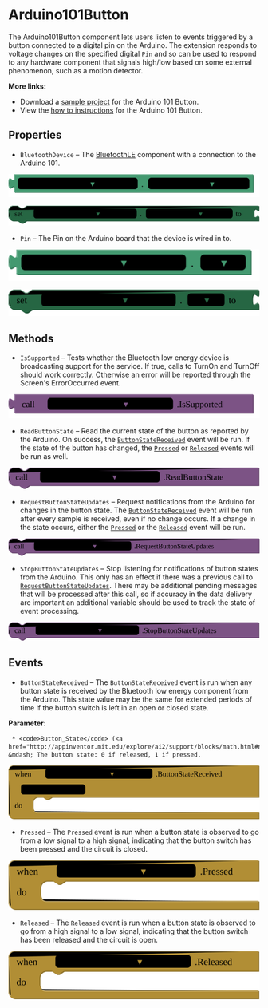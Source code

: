 # Arduino101Button

The Arduino101Button component lets users listen to events triggered by a button connected to a digital pin on the Arduino. The extension responds to voltage changes on the specified digital <code>Pin</code> and so can be used to respond to any hardware component that signals high/low based on some external phenomenon, such as a motion detector.<br>

<strong>More links:</strong><ul><li>Download a <a href='http://iot.appinventor.mit.edu/assets/samples/Arduino101Button.aia' target='_blank'>sample project</a> for the Arduino 101 Button.</li><li>View the <a href='http://iot.appinventor.mit.edu/assets/howtos/MIT_App_Inventor_IoT_Button.pdf' target='_blank'>how to instructions</a> for the Arduino 101 Button.</li></ul>

## Properties

+ <a name="BluetoothDevice"></a>`BluetoothDevice` – The <a href='http://iot.appinventor.mit.edu/#/bluetoothle/bluetoothleintro'>BluetoothLE</a> component with a connection to the Arduino 101.


![get Arduino101Button1 BluetoothDevice ](blocks/Arduino101Button.BluetoothDevice_getter.svg)


![set Arduino101Button1 BluetoothDevice  to](blocks/Arduino101Button.BluetoothDevice_setter.svg)

+ <a name="Pin"></a>`Pin` – The Pin on the Arduino board that the device is wired in to.


![get Arduino101Button1 Pin ](blocks/Arduino101Button.Pin_getter.svg)


![set Arduino101Button1 Pin  to](blocks/Arduino101Button.Pin_setter.svg)

## Methods

+ <a name="IsSupported"></a>`IsSupported` – Tests whether the Bluetooth low energy device is broadcasting support for the service. If true,
 calls to TurnOn and TurnOff should work correctly. Otherwise an error will be reported through
 the Screen's ErrorOccurred event.

![call Arduino101Button1 IsSupported](blocks/Arduino101Button.IsSupported.svg)

+ <a name="ReadButtonState"></a>`ReadButtonState` – Read the current state of the button as reported by the Arduino. On success, the
 <a href="#ButtonStateReceived"><code>ButtonStateReceived</code></a> event will be run. If the
 state of the button has changed, the <a href="#Pressed"><code>Pressed</code></a> or
 <a href="#Released"><code>Released</code></a> events will be run as well.

![call Arduino101Button1 ReadButtonState](blocks/Arduino101Button.ReadButtonState.svg)

+ <a name="RequestButtonStateUpdates"></a>`RequestButtonStateUpdates` – Request notifications from the Arduino for changes in the button state. The <a
 href="#ButtonStateReceived"><code>ButtonStateReceived</code></a> event will be run after
 every sample is received, even if no change occurs. If a change in the state occurs, either
 the <a href="#Pressed"><code>Pressed</code></a> or the <a
 href="#Released"><code>Released</code></a> event will be run.

![call Arduino101Button1 RequestButtonStateUpdates](blocks/Arduino101Button.RequestButtonStateUpdates.svg)

+ <a name="StopButtonStateUpdates"></a>`StopButtonStateUpdates` – Stop listening for notifications of button states from the Arduino. This only has an effect
 if there was a previous call to <a
 href="#RequestButtonStateUpdates"><code>RequestButtonStateUpdates</code></a>. There may be
 additional pending messages that will be processed after this call, so if accuracy in the
 data delivery are important an additional variable should be used to track the state of
 event processing.

![call Arduino101Button1 StopButtonStateUpdates](blocks/Arduino101Button.StopButtonStateUpdates.svg)

## Events

+ <a name="ButtonStateReceived"></a>`ButtonStateReceived` – The <code>ButtonStateReceived</code> event is run when any button state is received by the
 Bluetooth low energy component from the Arduino. This state value may be the same for
 extended periods of time if the button switch is left in an open or closed state.

 __Parameter__:

     * <code>Button_State</code> (<a href="http://appinventor.mit.edu/explore/ai2/support/blocks/math.html#number">_number_</a>) &mdash; The button state: 0 if released, 1 if pressed.

![when Arduino101Button1 ButtonStateReceived Button_State do](blocks/Arduino101Button.ButtonStateReceived.svg)

+ <a name="Pressed"></a>`Pressed` – The <code>Pressed</code> event is run when a button state is observed to go from a low signal
 to a high signal, indicating that the button switch has been pressed and the circuit is closed.

![when Arduino101Button1 Presseddo](blocks/Arduino101Button.Pressed.svg)

+ <a name="Released"></a>`Released` – The <code>Released</code> event is run when a button state is observed to go from a high signal
 to a low signal, indicating that the button switch has been released and the circuit is open.

![when Arduino101Button1 Releaseddo](blocks/Arduino101Button.Released.svg)


